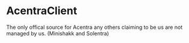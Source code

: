 # AcentraClient
The only offical source for Acentra any others claiming to be us are not managed by us. (Minishakk and Solentra)
